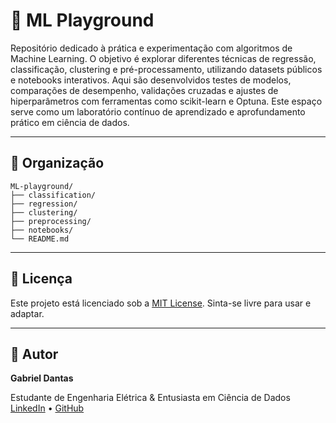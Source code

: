 # 🧪 ML Playground

Repositório dedicado à prática e experimentação com algoritmos de Machine Learning. O objetivo é explorar diferentes técnicas de regressão, classificação, clustering e pré-processamento, utilizando datasets públicos e notebooks interativos. Aqui são desenvolvidos testes de modelos, comparações de desempenho, validações cruzadas e ajustes de hiperparâmetros com ferramentas como scikit-learn e Optuna. Este espaço serve como um laboratório contínuo de aprendizado e aprofundamento prático em ciência de dados.

---

## 📂 Organização

```
ML-playground/
├── classification/
├── regression/
├── clustering/
├── preprocessing/
├── notebooks/
└── README.md
```

---

## 🧾 Licença

Este projeto está licenciado sob a [MIT License](https://opensource.org/licenses/MIT). Sinta-se livre para usar e adaptar.

---

## 👤 Autor

**Gabriel Dantas**

Estudante de Engenharia Elétrica & Entusiasta em Ciência de Dados
[LinkedIn](https://www.linkedin.com/in/gdantas04) • [GitHub](https://github.com/gdantas04)
